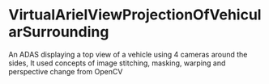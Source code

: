 # VirtualArielViewProjectionOfVehicularSurrounding
An ADAS displaying a top view of a vehicle using 4 cameras around the sides, It used concepts of image stitching, masking, warping and perspective change from OpenCV
